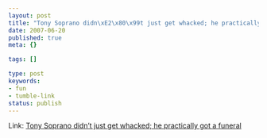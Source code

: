 ```yaml
---
layout: post
title: "Tony Soprano didn\xE2\x80\x99t just get whacked; he practically got a funeral"
date: 2007-06-20
published: true
meta: {}

tags: []

type: post
keywords:
- fun
- tumble-link
status: publish
---
```

Link: [Tony Soprano didn’t just get whacked; he practically got a funeral ](http://www.bobharris.com/content/view/1406/1/)
